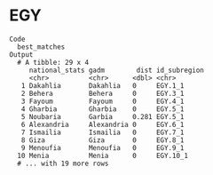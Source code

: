 # EGY

    Code
      best_matches
    Output
      # A tibble: 29 x 4
         national_stats gadm        dist id_subregion
         <chr>          <chr>      <dbl> <chr>       
       1 Dakahlia       Dakahlia   0     EGY.1_1     
       2 Behera         Behera     0     EGY.3_1     
       3 Fayoum         Fayoum     0     EGY.4_1     
       4 Gharbia        Gharbia    0     EGY.5_1     
       5 Noubaria       Garbia     0.281 EGY.5_1     
       6 Alexandria     Alexandria 0     EGY.6_1     
       7 Ismailia       Ismailia   0     EGY.7_1     
       8 Giza           Giza       0     EGY.8_1     
       9 Menoufia       Menoufia   0     EGY.9_1     
      10 Menia          Menia      0     EGY.10_1    
      # ... with 19 more rows


